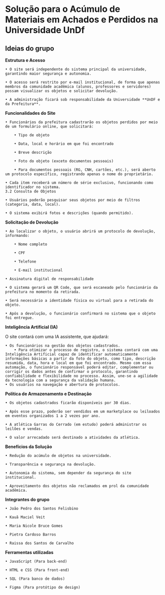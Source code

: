 # Solução para o Acúmulo de Materiais em Achados e Perdidos na Universidade UnDf


## Ideias do grupo

**Estrutura e Acesso**

    • O site será independente do sistema principal da universidade, garantindo maior segurança e autonomia.

    • O acesso será restrito por e-mail institucional, de forma que apenas membros da comunidade acadêmica (alunos, professores e servidores) possam visualizar os objetos e solicitar devolução.

    • A administração ficará sob responsabilidade da Universidade **UnDF e da Prefeitura**.

**Funcionalidades do Site**

    • Funcionários da prefeitura cadastrarão os objetos perdidos por meio de um formulário online, que solicitará:

        • Tipo de objeto

        • Data, local e horário em que foi encontrado

        • Breve descrição

        • Foto do objeto (exceto documentos pessoais)

        • Para documentos pessoais (RG, CNH, cartões, etc.), será aberto um protocolo específico, registrando apenas o nome do proprietário.

    • Cada item receberá um número de série exclusivo, funcionando como identificador no sistema.
    3.2 Consulta de Objetos

    • Usuários poderão pesquisar seus objetos por meio de filtros (categoria, data, local).

    • O sistema exibirá fotos e descrições (quando permitido).

**Solicitação de Devolução**

    • Ao localizar o objeto, o usuário abrirá um protocolo de devolução, informando:

        • Nome completo

        • CPF

        • Telefone

        • E-mail institucional

    • Assinatura digital de responsabilidade

    • O sistema gerará um QR Code, que será escaneado pelo funcionário da prefeitura no momento da retirada.

    • Será necessário a identidade física ou virtual para a retirada do objeto. 

    • Após a devolução, o funcionário confirmará no sistema que o objeto foi entregue.

**Inteligência Artificial (IA)**

O site contará com uma IA assistente, que ajudará:

    • Os funcionários na gestão dos objetos cadastrados.
        • Para otimizar o processo de registro, o sistema contará com uma Inteligência Artificial capaz de identificar automaticamente informações básicas a partir da foto do objeto, como tipo, descrição resumida, data, hora e local em que foi encontrado. Mesmo com essa automação, o funcionário responsável poderá editar, complementar ou corrigir os dados antes de confirmar o protocolo, garantindo confiabilidade e flexibilidade no processo. Assim, une-se a agilidade da tecnologia com a segurança da validação humana.
    • Os usuários na navegação e abertura de protocolos. 

**Política de Armazenamento e Destinação**

    • Os objetos cadastrados ficarão disponíveis por 30 dias.

    • Após esse prazo, poderão ser vendidos em um marketplace ou leiloados em eventos organizados 1 a 2 vezes por ano.

    • A atlética Garras do Cerrado (em estudo) poderá administrar os leilões e vendas.

    • O valor arrecadado será destinado a atividades da atlética. 

**Benefícios da Solução**

    • Redução do acúmulo de objetos na universidade.

    • Transparência e segurança na devolução.

    • Autonomia do sistema, sem depender da segurança do site institucional.

    • Aproveitamento dos objetos não reclamados em prol da comunidade acadêmica.


**Integrantes do grupo**

    • João Pedro dos Santos Felisbino

    • Kauã Maciel Veit

    • Maria Nicole Bruce Gomes

    • Pietra Cardoso Barros

    • Raissa dos Santos de Carvalho


**Ferramentas utilizadas**

    • JavaScript (Para back-end)
    
    • HTML e CSS (Para front-end)

    • SQL (Para banco de dados)

    • Figma (Para protótipo de design)